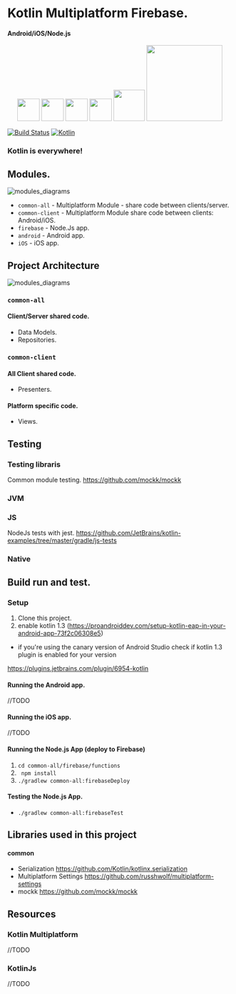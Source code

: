 # Kotlin Multiplatform Firebase.

####  Android/iOS/Node.js

<p align="center">
  <img src="https://upload.wikimedia.org/wikipedia/commons/7/74/Kotlin-logo.svg" width="50">
  <img src="https://upload.wikimedia.org/wikipedia/commons/d/db/Android_robot_2014.svg" width="50">
  <img src="https://upload.wikimedia.org/wikipedia/commons/6/66/Apple_iOS_logo.svg" width="50">
  <img src="https://upload.wikimedia.org/wikipedia/commons/6/6a/JavaScript-logo.png" width="50">
  <img src="https://upload.wikimedia.org/wikipedia/commons/d/d9/Node.js_logo.svg" width="70">
  <img src="https://upload.wikimedia.org/wikipedia/commons/4/42/Firebase_logo1.png" width="170">
</p>

[![Build Status](https://travis-ci.org/RubyLichtenstein/Kotlin-Multiplatform-Firebase.svg?branch=master)](https://travis-ci.org/RubyLichtenstein/Kotlin-Multiplatform-Firebase)
[![Kotlin](https://img.shields.io/badge/kotlin-1.3.0-blue.svg)](http://kotlinlang.org)


### Kotlin is everywhere!

## Modules.

![modules_diagrams](https://github.com/RubyLichtenstein/Kotlin-Multiplatform-Firebase/blob/master/diagrams/modules.svg)


- `common-all` - Multiplatform Module - share code between clients/server.
- `common-client` - Multiplatform Module share code between clients: Android/iOS. 
- `firebase` - Node.Js app.
- `android` - Android app.
- `iOS` - iOS app.

## Project Architecture

![modules_diagrams](https://github.com/RubyLichtenstein/Kotlin-Multiplatform-Firebase/blob/master/diagrams/arch.svg)

### `common-all`

#### Client/Server shared code.
- Data Models.
- Repositories.

### `common-client`

#### All Client shared code.
- Presenters. 

#### Platform specific code.
- Views.

## Testing

### Testing libraris
Common module testing.
https://github.com/mockk/mockk

### JVM
### JS

NodeJs tests with jest.
https://github.com/JetBrains/kotlin-examples/tree/master/gradle/js-tests

### Native

## Build run and test. 

### Setup
1. Clone this project.
2. enable kotlin 1.3 (https://proandroiddev.com/setup-kotlin-eap-in-your-android-app-73f2c06308e5)

- if you're using the canary version of Android Studio
 check if kotlin 1.3 plugin is enabled for your version
 
 https://plugins.jetbrains.com/plugin/6954-kotlin

#### Running the Android app.
//TODO

#### Running the iOS app.
//TODO

#### Running the Node.js App (deploy to Firebase)

1. `cd common-all/firebase/functions`
2. ` npm install`
3. `./gradlew common-all:firebaseDeploy`

#### Testing the Node.js App.
- `./gradlew common-all:firebaseTest`

## Libraries used in this project

#### common

- Serialization https://github.com/Kotlin/kotlinx.serialization
- Multiplatform Settings https://github.com/russhwolf/multiplatform-settings
- mockk https://github.com/mockk/mockk

## Resources

### Kotlin Multiplatform
//TODO

### KotlinJs
//TODO
